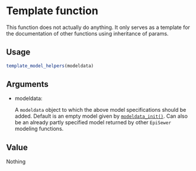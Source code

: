 # Template function

This function does not actually do anything. It only serves as a
template for the documentation of other functions using inheritance of
params.

## Usage

``` r
template_model_helpers(modeldata)
```

## Arguments

- modeldata:

  A `modeldata` object to which the above model specifications should be
  added. Default is an empty model given by
  [`modeldata_init()`](https://adrian-lison.github.io/EpiSewer/reference/modeldata_init.md).
  Can also be an already partly specified model returned by other
  `EpiSewer` modeling functions.

## Value

Nothing
